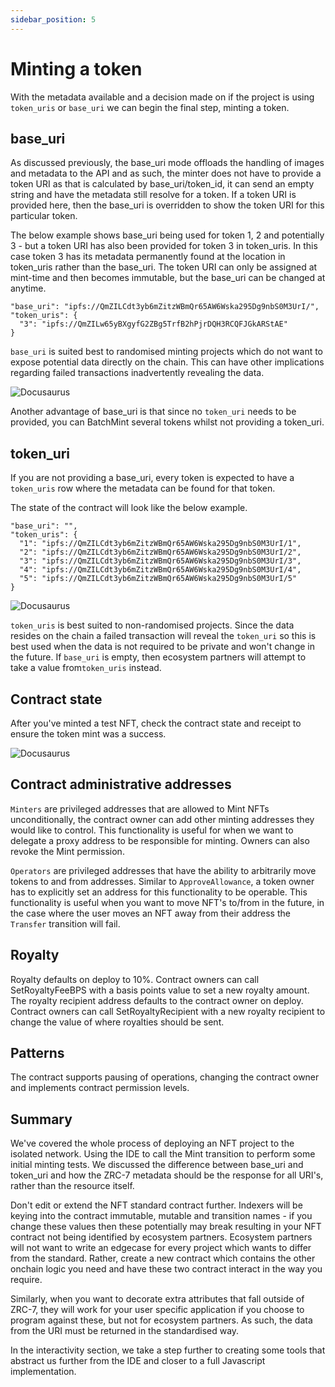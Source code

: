 ```yaml
---
sidebar_position: 5
---
```


# Minting a token

With the metadata available and a decision made on if the project is using ```token_uris``` or ```base_uri``` we can begin the final step, minting a token.

## base_uri

As discussed previously, the base_uri mode offloads the handling of images and metadata to the API and as such, the minter does not have to provide a token URI as that is calculated by base_uri/token_id, it can send an empty string and have the metadata still resolve for a token. If a token URI is provided here, then the base_uri is overridden to show the token URI for this particular token.

The below example shows base_uri being used for token 1, 2 and potentially 3 - but a token URI has also been provided for token 3 in token_uris. In this case token 3 has its metadata permanently found at the location in token_uris rather than the base_uri. The token URI can only be assigned at mint-time and then becomes immutable, but the base_uri can be changed at anytime.

```
"base_uri": "ipfs://QmZILCdt3yb6mZitzWBmQr65AW6Wska295Dg9nbS0M3UrI/",
"token_uris": {
  "3": "ipfs://QmZILw65yBXgyfG2ZBg5TrfB2hPjrDQH3RCQFJGkARStAE"
}
```

```base_uri``` is suited best to randomised minting projects which do not want to expose potential data directly on the chain. This can have other implications regarding failed transactions inadvertently revealing the data.

![Docusaurus](../../../../static/img/tutorials/mynftproject/mint-base.png)

Another advantage of base_uri is that since no ```token_uri``` needs to be provided, you can BatchMint several tokens whilst not providing a token_uri.

## token_uri

If you are not providing a base_uri, every token is expected to have a ```token_uris``` row where the metadata can be found for that token.

The state of the contract will look like the below example.

```
"base_uri": "",
"token_uris": {
  "1": "ipfs://QmZILCdt3yb6mZitzWBmQr65AW6Wska295Dg9nbS0M3UrI/1",
  "2": "ipfs://QmZILCdt3yb6mZitzWBmQr65AW6Wska295Dg9nbS0M3UrI/2",
  "3": "ipfs://QmZILCdt3yb6mZitzWBmQr65AW6Wska295Dg9nbS0M3UrI/3",
  "4": "ipfs://QmZILCdt3yb6mZitzWBmQr65AW6Wska295Dg9nbS0M3UrI/4",
  "5": "ipfs://QmZILCdt3yb6mZitzWBmQr65AW6Wska295Dg9nbS0M3UrI/5"
}
```

![Docusaurus](../../../../static/img/tutorials/mynftproject/mint-token.png)

```token_uris``` is best suited to non-randomised projects. Since the data resides on the chain a failed transaction will reveal the ```token_uri``` so this is best used when the data is not required to be private and won't change in the future. If ```base_uri``` is empty, then ecosystem partners will attempt to take a value from```token_uris``` instead.

## Contract state

After you've minted a test NFT, check the contract state and receipt to ensure the token mint was a success.

![Docusaurus](../../../../static/img/tutorials/mynftproject/token-state.png)

## Contract administrative addresses

```Minters``` are privileged addresses that are allowed to Mint NFTs unconditionally, the contract owner can add other minting addresses they would like to control. This functionality is useful for when we want to delegate a proxy address to be responsible for minting. Owners can also revoke the Mint permission.

```Operators``` are privileged addresses that have the ability to arbitrarily move tokens to and from addresses. Similar to ```ApproveAllowance```, a token owner has to explicitly set an address for this functionality to be operable. This functionality is useful when you want to move NFT's to/from in the future, in the case where the user moves an NFT away from their address the ```Transfer``` transition will fail.

## Royalty

Royalty defaults on deploy to 10%. Contract owners can call SetRoyaltyFeeBPS with a basis points value to set a new royalty amount. The royalty recipient address defaults to the contract owner on deploy. Contract owners can call SetRoyaltyRecipient with a new royalty recipient to change the value of where royalties should be sent.

## Patterns

The contract supports pausing of operations, changing the contract owner and implements contract permission levels.

## Summary

We've covered the whole process of deploying an NFT project to the isolated network. Using the IDE to call the Mint transition to perform some initial minting tests. We discussed the difference between base_uri and token_uri and how the ZRC-7 metadata should be the response for all URI's, rather than the resource itself.

Don't edit or extend the NFT standard contract further. Indexers will be keying into the contract immutable, mutable and transition names - if you change these values then these potentially may break resulting in your NFT contract not being identified by ecosystem partners. Ecosystem partners will not want to write an edgecase for every project which wants to differ from the standard. Rather, create a new contract which contains the other onchain logic you need and have these two contract interact in the way you require.

Similarly, when you want to decorate extra attributes that fall outside of ZRC-7, they will work for your user specific application if you choose to program against these, but not for ecosystem partners. As such, the data from the URI must be returned in the standardised way.

In the interactivity section, we take a step further to creating some tools that abstract us further from the IDE and closer to a full Javascript implementation.
